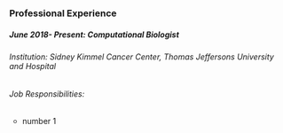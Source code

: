 ### Professional Experience

##### June 2018- Present: Computational Biologist
###### Institution: Sidney Kimmel Cancer Center, Thomas Jeffersons University and Hospital

###### Job Responsibilities:
<ul type="circle">
    <li> number 1 </li>

